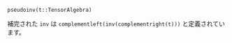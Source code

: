 ```
pseudoinv(t::TensorAlgebra)
```

補完された `inv` は `complementleft(inv(complementright(t)))` と定義されています。
